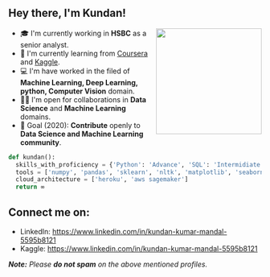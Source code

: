 ## Hey there, I'm Kundan!
<img align='right' src="https://s7.gifyu.com/images/WhatsApp-Image-2020-07-14-at-11.34.49-1.gif" width="210">

- 🎓 I'm currently working in  **HSBC** as a senior analyst.
- 🌱 I'm currently learning from [Coursera](https://www.coursera.org/) and [Kaggle](https://www.kaggle.com/).
- 💻 I'm have worked in the filed of **Machine Learning, Deep Learning, python, Computer Vision** domain.
- 🤝🏻 I'm open for collaborations in **Data Science** and **Machine Learning** domains.
- 🎯 Goal (2020): **Contribute** openly to **Data Science and Machine Learning community**.
```python
def kundan():
  skills_with_proficiency = {'Python': 'Advance', 'SQL': 'Intermidiate', 'DSA': 'Intermidiate', 'HTML & CSS': 'Beginner'}
  tools = ['numpy', 'pandas', 'sklearn', 'nltk', 'matplotlib', 'seaborn', 'keras', 'flask']
  cloud_architecture = ['heroku', 'aws sagemaker']
  return ∞
```

## Connect me on:
- LinkedIn: https://www.linkedin.com/in/kundan-kumar-mandal-5595b8121
- Kaggle: https://www.linkedin.com/in/kundan-kumar-mandal-5595b8121

_**Note:** Please **do not spam** on the above mentioned profiles._
